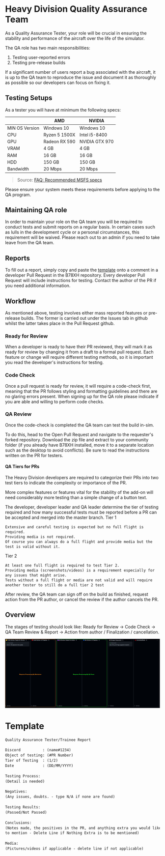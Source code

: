 # Heavy Division Quality Assurance Team 
As a Quality Assurance Tester, your role will be crucial in ensuring the 
stability and performance of the aircraft over the life of the simulator. 

The QA role has two main responsibilities: 
1. Testing user-reported errors 
2. Testing pre-release builds 

If a significant number of users report a bug associated with the aircraft, it is up to the QA team 
to reproduce the issue and document it as thoroughly as possible so our developers can focus on fixing it. 

## Testing Setups
As a tester you will have at minimum the following specs:<br>

|                | AMD           | NVIDIA         |
|----------------|---------------|----------------|
| MIN OS Version | Windows 10    | Windows 10     |
| CPU            | Ryzen 5 1500X | Intel i5-8400  |
| GPU            | Radeon RX 590 | NVIDIA GTX 970 |
| VRAM           | 4 GB          | 4 GB           |
| RAM            | 16 GB         | 16 GB          |
| HDD            | 150 GB        | 150 GB         |
| Bandwidth      | 20 Mbps       | 20 Mbps        |
> Source: [FAQ: Recommended MSFS specs](https://flightsimulator.zendesk.com/hc/en-us/articles/360013463459-Minimum-Recommended-and-Ideal-PC-Specifications-for-Microsoft-Flight-Simulator)

Please ensure your system meets these requirements before applying to the QA program. 

## Maintaining QA role 
In order to maintain your role on the QA team you will be required to conduct tests and submit 
reports on a regular basis. In certain cases such as lulls in the development cycle or a personal circumstances,
this requirement will be waived. Please reach out to an admin if you need to take leave from the QA team.

## Reports 
To fill out a report, simply copy and paste the [template](#template) onto a comment in a developer Pull Request in the B78XH repository. Every developer Pull Request will include instructions for testing. Contact the author of the PR if you need additional information.

## Workflow 
As mentioned above, testing involves either mass reported features or pre-release builds. The former is carried out under the Issues tab in github whilst the latter takes place in the Pull Request github.

### Ready for Review
When a developer is ready to have their PR reviewed, they will mark it as ready for review by changing it from a draft to a formal pull request.
Each feature or change will require different testing methods, so it is important you read the developer's instructions for testing.

### Code Check
Once a pull request is ready for review, it will require a code-check first, meaning that the PR follows styling and formatting guidelines and there are no glaring errors present. When signing up for the QA role please 
indicate if you are able and willing to perform code checks.

### QA Review
Once the code-check is completed the QA team can test the build in-sim.

To do this, head to the Open Pull Request and navigate to the requester's forked repository. Download the zip file and extract to your community folder (if you already have B78XH installed, move it to a separate location such as the desktop to avoid conflicts). Be sure to read the instructions written on the PR for testers.

#### QA Tiers for PRs

The Heavy Division developers are required to categorize their PRs into two test tiers to indicate the complexity or importance of the PR.

More complex features or features vital for the stability of the add-on will need considerably more testing than a simple change of a button text.

The developer, developer leader and QA leader determine the tier of testing required and how many successful tests must be reported before a PR can be accepted and merged into the master branch.
Tier 1

    Extensive and careful testing is expected but no full flight is required.
    Providing media is not required.
    Of course you can always do a full flight and provide media but the test is valid without it.

Tier 2

    At least one full flight is required to test Tier 2.
    Providing media (screenshots/videos) is a requirement especially for any issues that might arise.
    Tests without a full flight or media are not valid and will require another tester to still do a full tier 2 test
After review, the QA team can sign off on the build as finished, request action from the PR author, or cancel the review if the author cancels the PR.

## Overview
The stages of testing should look like:
Ready for Review -> Code Check -> QA Team Review & Report -> Action from author / Finalization / cancellation. 

![image](/docs/assets/qa_workflow.png)

# Template 
```md
Quality Assurance Tester/Trainee Report

Discord          : (name#1234)
Object of testing: (#PR Number)
Tier of Testing  : (1/2)
Date             : (DD/MM/YYYY)

Testing Process: 
(Detail is needed)

Negatives:       
(Any issues, doubts. - type N/A if none are found)

Testing Results: 
(Passed/Not Passed)

Conclusions: 
(Notes made, the positives in the PR, and anything extra you would like 
to mention - Delete Line if Nothing Extra is to be mentioned)

Media:       
(Pictures/videos if applicable - delete line if not applicable)
```